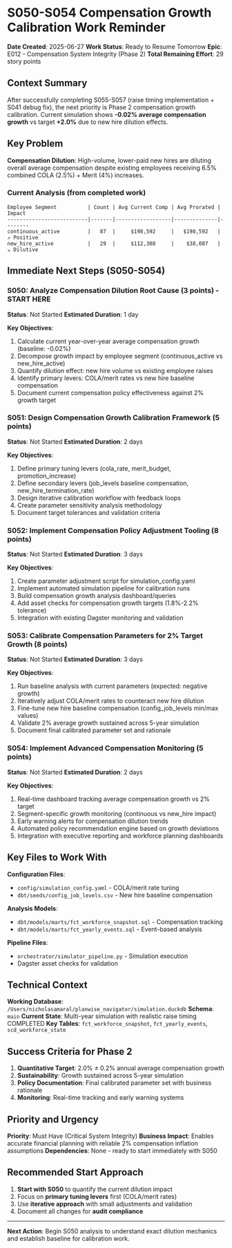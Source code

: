 # S050-S054 Compensation Growth Calibration Work Reminder

**Date Created**: 2025-06-27
**Work Status**: Ready to Resume Tomorrow
**Epic**: E012 - Compensation System Integrity (Phase 2)
**Total Remaining Effort**: 29 story points

## Context Summary

After successfully completing S055-S057 (raise timing implementation + S041 debug fix), the next priority is Phase 2 compensation growth calibration. Current simulation shows **-0.02% average compensation growth** vs target **+2.0%** due to new hire dilution effects.

## Key Problem

**Compensation Dilution**: High-volume, lower-paid new hires are diluting overall average compensation despite existing employees receiving 6.5% combined COLA (2.5%) + Merit (4%) increases.

### Current Analysis (from completed work)
```
Employee Segment          | Count | Avg Current Comp | Avg Prorated | Impact
--------------------------|-------|------------------|--------------|--------
continuous_active         |   87  |     $198,592     |   $198,592   | ↗️ Positive
new_hire_active           |   29  |     $112,308     |    $38,087   | ↘️ Dilutive
```

## Immediate Next Steps (S050-S054)

### S050: Analyze Compensation Dilution Root Cause (3 points) - START HERE
**Status**: Not Started
**Estimated Duration**: 1 day

**Key Objectives**:
1. Calculate current year-over-year average compensation growth (baseline: -0.02%)
2. Decompose growth impact by employee segment (continuous_active vs new_hire_active)
3. Quantify dilution effect: new hire volume vs existing employee raises
4. Identify primary levers: COLA/merit rates vs new hire baseline compensation
5. Document current compensation policy effectiveness against 2% growth target

### S051: Design Compensation Growth Calibration Framework (5 points)
**Status**: Not Started
**Estimated Duration**: 2 days

**Key Objectives**:
1. Define primary tuning levers (cola_rate, merit_budget, promotion_increase)
2. Define secondary levers (job_levels baseline compensation, new_hire_termination_rate)
3. Design iterative calibration workflow with feedback loops
4. Create parameter sensitivity analysis methodology
5. Document target tolerances and validation criteria

### S052: Implement Compensation Policy Adjustment Tooling (8 points)
**Status**: Not Started
**Estimated Duration**: 3 days

**Key Objectives**:
1. Create parameter adjustment script for simulation_config.yaml
2. Implement automated simulation pipeline for calibration runs
3. Build compensation growth analysis dashboard/queries
4. Add asset checks for compensation growth targets (1.8%-2.2% tolerance)
5. Integration with existing Dagster monitoring and validation

### S053: Calibrate Compensation Parameters for 2% Target Growth (8 points)
**Status**: Not Started
**Estimated Duration**: 3 days

**Key Objectives**:
1. Run baseline analysis with current parameters (expected: negative growth)
2. Iteratively adjust COLA/merit rates to counteract new hire dilution
3. Fine-tune new hire baseline compensation (config_job_levels min/max values)
4. Validate 2% average growth sustained across 5-year simulation
5. Document final calibrated parameter set and rationale

### S054: Implement Advanced Compensation Monitoring (5 points)
**Status**: Not Started
**Estimated Duration**: 2 days

**Key Objectives**:
1. Real-time dashboard tracking average compensation growth vs 2% target
2. Segment-specific growth monitoring (continuous vs new_hire impact)
3. Early warning alerts for compensation dilution trends
4. Automated policy recommendation engine based on growth deviations
5. Integration with executive reporting and workforce planning dashboards

## Key Files to Work With

**Configuration Files**:
- `config/simulation_config.yaml` - COLA/merit rate tuning
- `dbt/seeds/config_job_levels.csv` - New hire baseline compensation

**Analysis Models**:
- `dbt/models/marts/fct_workforce_snapshot.sql` - Compensation tracking
- `dbt/models/marts/fct_yearly_events.sql` - Event-based analysis

**Pipeline Files**:
- `orchestrator/simulator_pipeline.py` - Simulation execution
- Dagster asset checks for validation

## Technical Context

**Working Database**: `/Users/nicholasamaral/planwise_navigator/simulation.duckdb`
**Schema**: `main`
**Current State**: Multi-year simulation with realistic raise timing COMPLETED
**Key Tables**: `fct_workforce_snapshot`, `fct_yearly_events`, `scd_workforce_state`

## Success Criteria for Phase 2

1. **Quantitative Target**: 2.0% ± 0.2% annual average compensation growth
2. **Sustainability**: Growth sustained across 5-year simulation
3. **Policy Documentation**: Final calibrated parameter set with business rationale
4. **Monitoring**: Real-time tracking and early warning systems

## Priority and Urgency

**Priority**: Must Have (Critical System Integrity)
**Business Impact**: Enables accurate financial planning with reliable 2% compensation inflation assumptions
**Dependencies**: None - ready to start immediately with S050

## Recommended Start Approach

1. **Start with S050** to quantify the current dilution impact
2. Focus on **primary tuning levers** first (COLA/merit rates)
3. Use **iterative approach** with small adjustments and validation
4. Document all changes for **audit compliance**

---

**Next Action**: Begin S050 analysis to understand exact dilution mechanics and establish baseline for calibration work.
